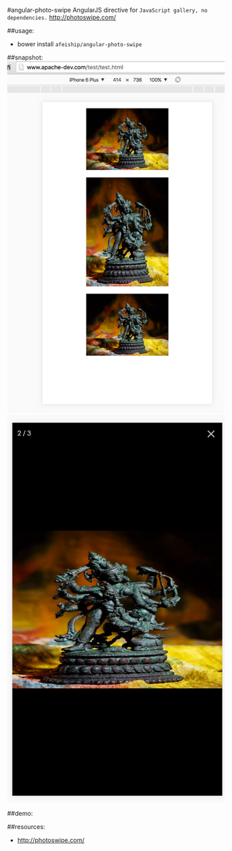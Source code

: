 #angular-photo-swipe
AngularJS directive for `JavaScript gallery, no dependencies.` http://photoswipe.com/

##usage:
+ bower install `afeiship/angular-photo-swipe`

##snapshot:
![snapshot1](https://raw.githubusercontent.com/afeiship/angular-photo-swipe/master/_snapshot/photo-swipe001.png)
![snapshot1](https://raw.githubusercontent.com/afeiship/angular-photo-swipe/master/_snapshot/photo-swipe002.png)

##demo:

##resources:
+ http://photoswipe.com/
